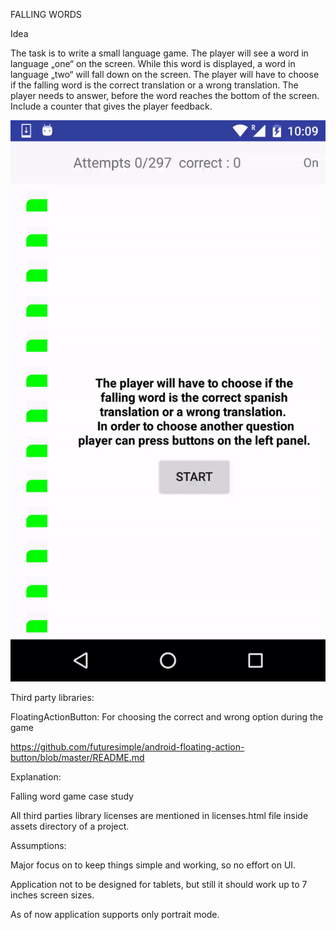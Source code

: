 FALLING WORDS

Idea

The task is to write a small language game. The player will see a word in language „one“ on the screen. While this word is displayed, a word in language „two“ will fall down on the screen. The player will have to choose if the falling word is the correct translation or a wrong translation. The player needs to answer, before the word reaches the bottom of the screen. Include a counter that gives the player feedback.


![](https://raw.githubusercontent.com/ashishbhandari/FallingWords/master/screenshots/ezgif.com-video-to-gif.gif)


Third party libraries:

FloatingActionButton: For choosing the correct and wrong option during the game

https://github.com/futuresimple/android-floating-action-button/blob/master/README.md



Explanation:

Falling word game case study

All third parties library licenses are mentioned in licenses.html file inside assets directory of a project.


Assumptions:

Major focus on to keep things simple and working, so no effort on UI.

Application not to be designed for tablets, but still it should work up to 7 inches screen sizes.

As of now application supports only portrait mode.


